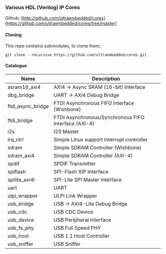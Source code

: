 ### Various HDL (Verilog) IP Cores

Github:   [http://github.com/ultraembedded/cores](https://github.com/ultraembedded/cores/tree/master)

#### Cloning

This repo contains submodules, to clone them;

```
git clone --recursive https://github.com/ultraembedded/cores.git

```

#### Catalogue

| Name | Description   |
| ---- | ------------- |
| asram16_axi4 | AXI4 -> Async SRAM (16-bit) Interface |
| dbg_bridge | UART -> AXI4 Debug Bridge |
| ftdi_async_bridge | FTDI Asynchronous FIFO Interface (Wishbone) |
| ftdi_bridge | FTDI Asynchronous/Synchronous FIFO Interface (AXI-4) |
| i2s | I2S Master |
| irq_ctrl | Simple Linux support interrupt controller |
| sdram | Simple SDRAM Controller (Wishbone) |
| sdram_axi4 | Simple SDRAM Controller (AXI-4) |
| spdif | SPDIF Transmitter |
| spiflash | SPI-Flash XIP Interface |
| spilite_axi4l | SPI-Lite SPI Master Interface |
| uart | UART |
| ulpi_wrapper | ULPI Link Wrapper |
| usb_bridge | USB -> AXI4-Lite Debug Bridge |
| usb_cdc | USB CDC Device |
| usb_device | USB Peripheral Interface |
| usb_fs_phy | USB Full Speed PHY |
| usb_host | USB 1.1 Host Controller |
| usb_sniffer | USB Sniffer |
